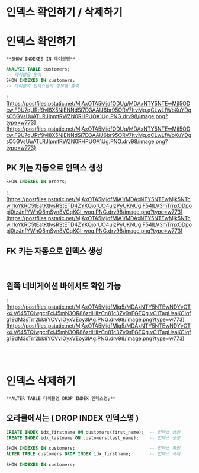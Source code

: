 # 인덱스 확인하기 / 삭제하기

# **인덱스 확인하기**

```
**SHOW INDEXES IN 테이블명**
```

```sql
ANALYZE TABLE customers;
-- 테이블을 분석
SHOW INDEXES IN customers;
-- 테이블의 인덱스들의 정보를 출력
```

![https://postfiles.pstatic.net/MjAxOTA5MjdfODUg/MDAxNTY5NTEwMjI5ODcw.F9U7qURtf9yI8X5NjENNdSi7D3AAlJ6br95ORV7ItvMg.qCLwLfWbXuYDgsO5GVsUuATLRJIpmtRWZN0RHPUOA1Ug.PNG.drv98/image.png?type=w773](https://postfiles.pstatic.net/MjAxOTA5MjdfODUg/MDAxNTY5NTEwMjI5ODcw.F9U7qURtf9yI8X5NjENNdSi7D3AAlJ6br95ORV7ItvMg.qCLwLfWbXuYDgsO5GVsUuATLRJIpmtRWZN0RHPUOA1Ug.PNG.drv98/image.png?type=w773)

## **PK 키는 자동으로 인덱스 생성**

```sql
SHOW INDEXES IN orders;
```

![https://postfiles.pstatic.net/MjAxOTA5MjdfMjA1/MDAxNTY5NTEwMjk5NTcw.I1oYkRC5tEatKtlvsRStETD4ZYKQjorUO4uIzPyUKNUg.F54lLV3mTrnxODpopj0tzJnfYWhQ8mSyn8VGqKGl_wog.PNG.drv98/image.png?type=w773](https://postfiles.pstatic.net/MjAxOTA5MjdfMjA1/MDAxNTY5NTEwMjk5NTcw.I1oYkRC5tEatKtlvsRStETD4ZYKQjorUO4uIzPyUKNUg.F54lLV3mTrnxODpopj0tzJnfYWhQ8mSyn8VGqKGl_wog.PNG.drv98/image.png?type=w773)

## **FK 키는 자동으로 인덱스 생성**

<br>

## **왼쪽 네비게이션 바에서도 확인 가능**

![https://postfiles.pstatic.net/MjAxOTA5MjdfMjg5/MDAxNTY5NTEwNDYyOTk4.V645TQiwgcrFciJ5mN3OR86zdHllzCn81c3Zv9sFGFQg.vC1TaqUsaKCIqfg19dM3sTrr2bk9YCVvIOyxVEoy3lAg.PNG.drv98/image.png?type=w773](https://postfiles.pstatic.net/MjAxOTA5MjdfMjg5/MDAxNTY5NTEwNDYyOTk4.V645TQiwgcrFciJ5mN3OR86zdHllzCn81c3Zv9sFGFQg.vC1TaqUsaKCIqfg19dM3sTrr2bk9YCVvIOyxVEoy3lAg.PNG.drv98/image.png?type=w773)

---

<br>

# **인덱스 삭제하기**


```
**ALTER TABLE 테이블명 DROP INDEX 인덱스명;**
```

## **오라클에서는 (  DROP INDEX 인덱스명 )**

```sql
CREATE INDEX idx_firstname ON customers(first_name);  -- 인덱스 생성
CREATE INDEX idx_lastname ON customers(last_name);    -- 인덱스 생성

SHOW INDEXES IN customers;                            -- 인덱스 확인
ALTER TABLE customers DROP INDEX idx_firstname;       -- 인덱스 삭제

SHOW INDEXES IN customers;
```

